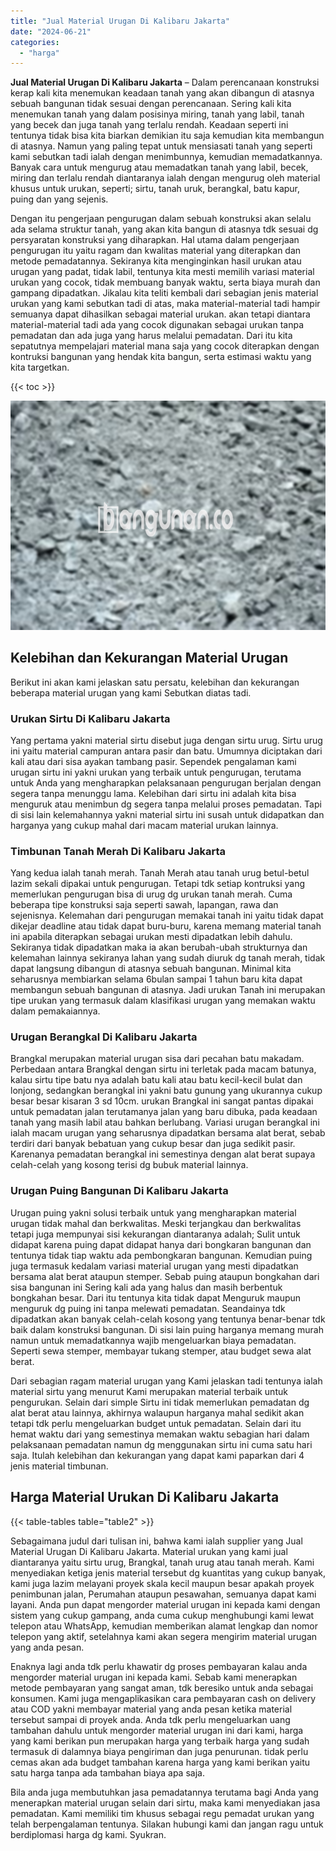 ```yaml
---
title: "Jual Material Urugan Di Kalibaru Jakarta"
date: "2024-06-21"
categories: 
  - "harga"
---
```


**Jual Material Urugan Di Kalibaru Jakarta** – Dalam perencanaan konstruksi kerap kali kita menemukan keadaan tanah yang akan dibangun di atasnya sebuah bangunan tidak sesuai dengan perencanaan. Sering kali kita menemukan tanah yang dalam posisinya miring, tanah yang labil, tanah yang becek dan juga tanah yang terlalu rendah. Keadaan seperti ini tentunya tidak bisa kita biarkan demikian itu saja kemudian kita membangun di atasnya. Namun yang paling tepat untuk mensiasati tanah yang seperti kami sebutkan tadi ialah dengan menimbunnya, kemudian memadatkannya. Banyak cara untuk mengurug atau memadatkan tanah yang labil, becek, miring dan terlalu rendah diantaranya ialah dengan mengurug oleh material khusus untuk urukan, seperti; sirtu, tanah uruk, berangkal, batu kapur, puing dan yang sejenis.

Dengan itu pengerjaan pengurugan dalam sebuah konstruksi akan selalu ada selama struktur tanah, yang akan kita bangun di atasnya tdk sesuai dg persyaratan konstruksi yang diharapkan. Hal utama dalam pengerjaan pengurugan itu yaitu ragam dan kwalitas material yang diterapkan dan metode pemadatannya. Sekiranya kita menginginkan hasil urukan atau urugan yang padat, tidak labil, tentunya kita mesti memilih variasi material urukan yang cocok, tidak membuang banyak waktu, serta biaya murah dan gampang dipadatkan. Jikalau kita teliti kembali dari sebagian jenis material urukan yang kami sebutkan tadi di atas, maka material-material tadi hampir semuanya dapat dihasilkan sebagai material urukan. akan tetapi diantara material-material tadi ada yang cocok digunakan sebagai urukan tanpa pemadatan dan ada juga yang harus melalui pemadatan. Dari itu kita sepatutnya mempelajari material mana saja yang cocok diterapkan dengan kontruksi bangunan yang hendak kita bangun, serta estimasi waktu yang kita targetkan.

{{< toc >}}

![Jual Material Urugan Di Kalibaru Jakarta](/images/jual-urugan-05.png)

## Kelebihan dan Kekurangan Material Urugan

Berikut ini akan kami jelaskan satu persatu, kelebihan dan kekurangan beberapa material urugan yang kami Sebutkan diatas tadi.

### Urukan Sirtu Di Kalibaru Jakarta

Yang pertama yakni material sirtu disebut juga dengan sirtu urug. Sirtu urug ini yaitu material campuran antara pasir dan batu. Umumnya diciptakan dari kali atau dari sisa ayakan tambang pasir. Sependek pengalaman kami urugan sirtu ini yakni urukan yang terbaik untuk pengurugan, terutama untuk Anda yang mengharapkan pelaksanaan pengurugan berjalan dengan segera tanpa menunggu lama. Kelebihan dari sirtu ini adalah kita bisa menguruk atau menimbun dg segera tanpa melalui proses pemadatan. Tapi di sisi lain kelemahannya yakni material sirtu ini susah untuk didapatkan dan harganya yang cukup mahal dari macam material urukan lainnya.

### Timbunan Tanah Merah Di Kalibaru Jakarta

Yang kedua ialah tanah merah. Tanah Merah atau tanah urug betul-betul lazim sekali dipakai untuk pengurugan. Tetapi tdk setiap kontruksi yang memerlukan pengurugan bisa di urug dg urukan tanah merah. Cuma beberapa tipe konstruksi saja seperti sawah, lapangan, rawa dan sejenisnya. Kelemahan dari pengurugan memakai tanah ini yaitu tidak dapat dikejar deadline atau tidak dapat buru-buru, karena memang material tanah ini apabila diterapkan sebagai urukan mesti dipadatkan lebih dahulu. Sekiranya tidak dipadatkan maka ia akan berubah-ubah strukturnya dan kelemahan lainnya sekiranya lahan yang sudah diuruk dg tanah merah, tidak dapat langsung dibangun di atasnya sebuah bangunan. Minimal kita seharusnya membiarkan selama 6bulan sampai 1 tahun baru kita dapat membangun sebuah bangunan di atasnya. Jadi urukan Tanah ini merupakan tipe urukan yang termasuk dalam klasifikasi urugan yang memakan waktu dalam pemakaiannya.

### Urugan Berangkal Di Kalibaru Jakarta

Brangkal merupakan material urugan sisa dari pecahan batu makadam. Perbedaan antara Brangkal dengan sirtu ini terletak pada macam batunya, kalau sirtu tipe batu nya adalah batu kali atau batu kecil-kecil bulat dan lonjong, sedangkan berangkal ini yakni batu gunung yang ukurannya cukup besar besar kisaran 3 sd 10cm. urukan Brangkal ini sangat pantas dipakai untuk pemadatan jalan terutamanya jalan yang baru dibuka, pada keadaan tanah yang masih labil atau bahkan berlubang. Variasi urugan berangkal ini ialah macam urugan yang seharusnya dipadatkan bersama alat berat, sebab terdiri dari banyak bebatuan yang cukup besar dan juga sedikit pasir. Karenanya pemadatan berangkal ini semestinya dengan alat berat supaya celah-celah yang kosong terisi dg bubuk material lainnya.

### Urugan Puing Bangunan Di Kalibaru Jakarta

Urugan puing yakni solusi terbaik untuk yang mengharapkan material urugan tidak mahal dan berkwalitas. Meski terjangkau dan berkwalitas tetapi juga mempunyai sisi kekurangan diantaranya adalah; Sulit untuk didapat karena puing dapat didapat hanya dari bongkaran bangunan dan tentunya tidak tiap waktu ada pembongkaran bangunan. Kemudian puing juga termasuk kedalam variasi material urugan yang mesti dipadatkan bersama alat berat ataupun stemper. Sebab puing ataupun bongkahan dari sisa bangunan ini Sering kali ada yang halus dan masih berbentuk bongkahan besar. Dari itu tentunya kita tidak dapat Menguruk maupun menguruk dg puing ini tanpa melewati pemadatan. Seandainya tdk dipadatkan akan banyak celah-celah kosong yang tentunya benar-benar tdk baik dalam konstruksi bangunan. Di sisi lain puing harganya memang murah namun untuk memadatkannya wajib mengeluarkan biaya pemadatan. Seperti sewa stemper, membayar tukang stemper, atau budget sewa alat berat.

Dari sebagian ragam material urugan yang Kami jelaskan tadi tentunya ialah material sirtu yang menurut Kami merupakan material terbaik untuk pengurukan. Selain dari simple Sirtu ini tidak memerlukan pemadatan dg alat berat atau lainnya, akhirnya walaupun harganya mahal sedikit akan tetapi tdk perlu mengeluarkan budget untuk pemadatan. Selain dari itu hemat waktu dari yang semestinya memakan waktu sebagian hari dalam pelaksanaan pemadatan namun dg menggunakan sirtu ini cuma satu hari saja. Itulah kelebihan dan kekurangan yang dapat kami paparkan dari 4 jenis material timbunan.

## Harga Material Urukan Di Kalibaru Jakarta

{{< table-tables table="table2" >}}

Sebagaimana judul dari tulisan ini, bahwa kami ialah supplier yang Jual Material Urugan Di Kalibaru Jakarta. Material urukan yang kami jual diantaranya yaitu sirtu urug, Brangkal, tanah urug atau tanah merah. Kami menyediakan ketiga jenis material tersebut dg kuantitas yang cukup banyak, kami juga lazim melayani proyek skala kecil maupun besar apakah proyek penimbunan jalan, Perumahan ataupun pesawahan, semuanya dapat kami layani. Anda pun dapat mengorder material urugan ini kepada kami dengan sistem yang cukup gampang, anda cuma cukup menghubungi kami lewat telepon atau WhatsApp, kemudian memberikan alamat lengkap dan nomor telepon yang aktif, setelahnya kami akan segera mengirim material urugan yang anda pesan.

Enaknya lagi anda tdk perlu khawatir dg proses pembayaran kalau anda mengorder material urugan ini kepada kami. Sebab kami menerapkan metode pembayaran yang sangat aman, tdk beresiko untuk anda sebagai konsumen. Kami juga mengaplikasikan cara pembayaran cash on delivery atau COD yakni membayar material yang anda pesan ketika material tersebut sampai di proyek anda. Anda tdk perlu mengeluarkan uang tambahan dahulu untuk mengorder material urugan ini dari kami, harga yang kami berikan pun merupakan harga yang terbaik harga yang sudah termasuk di dalamnya biaya pengiriman dan juga penurunan. tidak perlu cemas akan ada budget tambahan karena harga yang kami berikan yaitu satu harga tanpa ada tambahan biaya apa saja.

Bila anda juga membutuhkan jasa pemadatannya terutama bagi Anda yang menerapkan material urugan selain dari sirtu, maka kami menyediakan jasa pemadatan. Kami memiliki tim khusus sebagai regu pemadat urukan yang telah berpengalaman tentunya. Silakan hubungi kami dan jangan ragu untuk berdiplomasi harga dg kami. Syukran.

